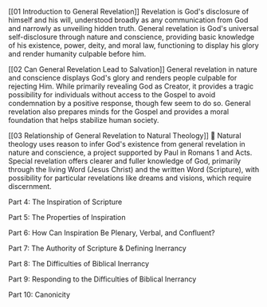 [[01 Introduction to General Revelation]]
Revelation is God's disclosure of himself and his will, understood broadly as any communication from God and narrowly as unveiling hidden truth. General revelation is God's universal self-disclosure through nature and conscience, providing basic knowledge of his existence, power, deity, and moral law, functioning to display his glory and render humanity culpable before him.

[[02 Can General Revelation Lead to Salvation]]
General revelation in nature and conscience displays God's glory and renders people culpable for rejecting Him. While primarily revealing God as Creator, it provides a tragic possibility for individuals without access to the Gospel to avoid condemnation by a positive response, though few seem to do so. General revelation also prepares minds for the Gospel and provides a moral foundation that helps stabilize human society.

[[03 Relationship of General Revelation to Natural Theology]] 🚧
Natural theology uses reason to infer God's existence from general revelation in nature and conscience, a project supported by Paul in Romans 1 and Acts. Special revelation offers clearer and fuller knowledge of God, primarily through the living Word (Jesus Christ) and the written Word (Scripture), with possibility for particular revelations like dreams and visions, which require discernment.

Part 4: The Inspiration of Scripture

Part 5: The Properties of Inspiration

Part 6: How Can Inspiration Be Plenary, Verbal, and Confluent?

Part 7: The Authority of Scripture & Defining Inerrancy

Part 8: The Difficulties of Biblical Inerrancy

Part 9: Responding to the Difficulties of Biblical Inerrancy

Part 10: Canonicity